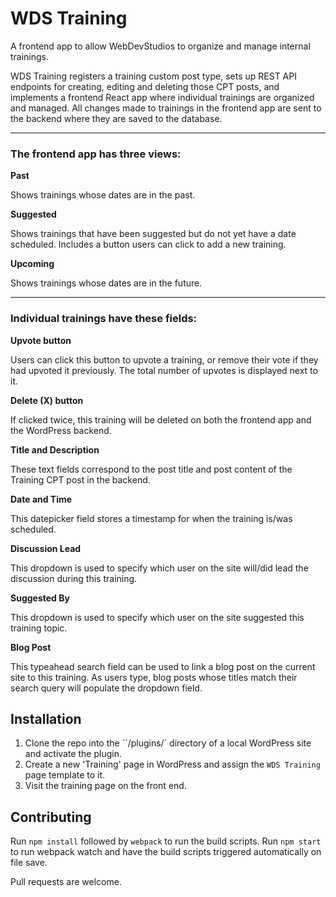 WDS Training
============

A frontend app to allow WebDevStudios to organize and manage internal trainings.

WDS Training registers a training custom post type, sets up REST API endpoints for creating, editing and deleting those CPT posts, and implements a frontend React app where individual trainings are organized and managed. All changes made to trainings in the frontend app are sent to the backend where they are saved to the database.

-----------

### The frontend app has three views:

**Past**

Shows trainings whose dates are in the past.

**Suggested**

Shows trainings that have been suggested but do not yet have a date scheduled. Includes a button users can click to add a new training.

**Upcoming**

Shows trainings whose dates are in the future.

-----------

### Individual trainings have these fields:

**Upvote button**

Users can click this button to upvote a training, or remove their vote if they had upvoted it previously. The total number of upvotes is displayed next to it.

**Delete (X) button**

If clicked twice, this training will be deleted on both the frontend app and the WordPress backend.

**Title and Description**

These text fields correspond to the post title and post content of the Training CPT post in the backend.

**Date and Time**

This datepicker field stores a timestamp for when the training is/was scheduled.

**Discussion Lead**

This dropdown is used to specify which user on the site will/did lead the discussion during this training.

**Suggested By**

This dropdown is used to specify which user on the site suggested this training topic.

**Blog Post**

This typeahead search field can be used to link a blog post on the current site to this training. As users type, blog posts whose titles match their search query will populate the dropdown field.


Installation
------------

1. Clone the repo into the ``/plugins/` directory of a local WordPress site and activate the plugin.
2. Create a new 'Training' page in WordPress and assign the `WDS Training` page template to it.
3. Visit the training page on the front end.


Contributing
------------

Run `npm install` followed by `webpack` to run the build scripts. Run `npm start` to run webpack watch and have the build scripts triggered automatically on file save.

Pull requests are welcome.